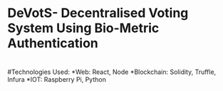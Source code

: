 # DeVotS- Decentralised Voting System Using Bio-Metric Authentication
#
#
#Technologies Used:
*Web: React, Node
*Blockchain: Solidity, Truffle, Infura
*IOT: Raspberry Pi, Python
